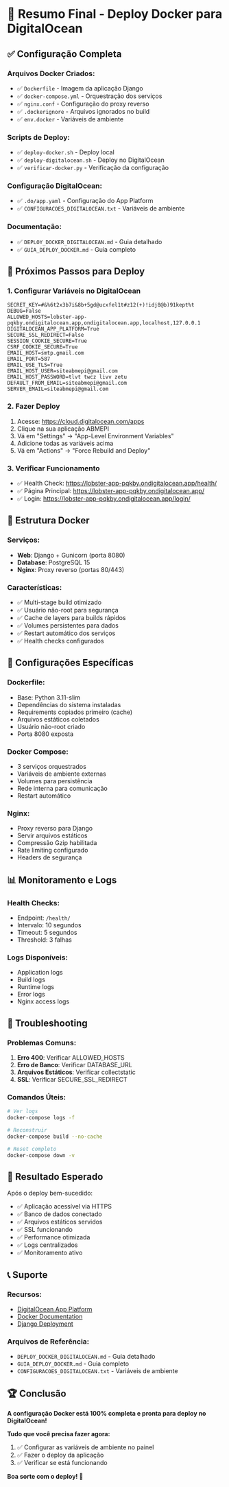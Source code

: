 # 🐳 Resumo Final - Deploy Docker para DigitalOcean

## ✅ **Configuração Completa**

### **Arquivos Docker Criados:**
- ✅ `Dockerfile` - Imagem da aplicação Django
- ✅ `docker-compose.yml` - Orquestração dos serviços
- ✅ `nginx.conf` - Configuração do proxy reverso
- ✅ `.dockerignore` - Arquivos ignorados no build
- ✅ `env.docker` - Variáveis de ambiente

### **Scripts de Deploy:**
- ✅ `deploy-docker.sh` - Deploy local
- ✅ `deploy-digitalocean.sh` - Deploy no DigitalOcean
- ✅ `verificar-docker.py` - Verificação da configuração

### **Configuração DigitalOcean:**
- ✅ `.do/app.yaml` - Configuração do App Platform
- ✅ `CONFIGURACOES_DIGITALOCEAN.txt` - Variáveis de ambiente

### **Documentação:**
- ✅ `DEPLOY_DOCKER_DIGITALOCEAN.md` - Guia detalhado
- ✅ `GUIA_DEPLOY_DOCKER.md` - Guia completo

## 🚀 **Próximos Passos para Deploy**

### **1. Configurar Variáveis no DigitalOcean**
```
SECRET_KEY=#&%6t2x3b7i&8b+5gd@ucxfel1t#z12(+)!idj8@b)91kept%t
DEBUG=False
ALLOWED_HOSTS=lobster-app-pqkby.ondigitalocean.app,ondigitalocean.app,localhost,127.0.0.1
DIGITALOCEAN_APP_PLATFORM=True
SECURE_SSL_REDIRECT=False
SESSION_COOKIE_SECURE=True
CSRF_COOKIE_SECURE=True
EMAIL_HOST=smtp.gmail.com
EMAIL_PORT=587
EMAIL_USE_TLS=True
EMAIL_HOST_USER=siteabmepi@gmail.com
EMAIL_HOST_PASSWORD=tlvt twcz livv zetu
DEFAULT_FROM_EMAIL=siteabmepi@gmail.com
SERVER_EMAIL=siteabmepi@gmail.com
```

### **2. Fazer Deploy**
1. Acesse: https://cloud.digitalocean.com/apps
2. Clique na sua aplicação ABMEPI
3. Vá em "Settings" → "App-Level Environment Variables"
4. Adicione todas as variáveis acima
5. Vá em "Actions" → "Force Rebuild and Deploy"

### **3. Verificar Funcionamento**
- ✅ Health Check: https://lobster-app-pqkby.ondigitalocean.app/health/
- ✅ Página Principal: https://lobster-app-pqkby.ondigitalocean.app/
- ✅ Login: https://lobster-app-pqkby.ondigitalocean.app/login/

## 🐳 **Estrutura Docker**

### **Serviços:**
- **Web**: Django + Gunicorn (porta 8080)
- **Database**: PostgreSQL 15
- **Nginx**: Proxy reverso (portas 80/443)

### **Características:**
- ✅ Multi-stage build otimizado
- ✅ Usuário não-root para segurança
- ✅ Cache de layers para builds rápidos
- ✅ Volumes persistentes para dados
- ✅ Restart automático dos serviços
- ✅ Health checks configurados

## 🔧 **Configurações Específicas**

### **Dockerfile:**
- Base: Python 3.11-slim
- Dependências do sistema instaladas
- Requirements copiados primeiro (cache)
- Arquivos estáticos coletados
- Usuário não-root criado
- Porta 8080 exposta

### **Docker Compose:**
- 3 serviços orquestrados
- Variáveis de ambiente externas
- Volumes para persistência
- Rede interna para comunicação
- Restart automático

### **Nginx:**
- Proxy reverso para Django
- Servir arquivos estáticos
- Compressão Gzip habilitada
- Rate limiting configurado
- Headers de segurança

## 📊 **Monitoramento e Logs**

### **Health Checks:**
- Endpoint: `/health/`
- Intervalo: 10 segundos
- Timeout: 5 segundos
- Threshold: 3 falhas

### **Logs Disponíveis:**
- Application logs
- Build logs
- Runtime logs
- Error logs
- Nginx access logs

## 🚨 **Troubleshooting**

### **Problemas Comuns:**
1. **Erro 400**: Verificar ALLOWED_HOSTS
2. **Erro de Banco**: Verificar DATABASE_URL
3. **Arquivos Estáticos**: Verificar collectstatic
4. **SSL**: Verificar SECURE_SSL_REDIRECT

### **Comandos Úteis:**
```bash
# Ver logs
docker-compose logs -f

# Reconstruir
docker-compose build --no-cache

# Reset completo
docker-compose down -v
```

## 🎯 **Resultado Esperado**

Após o deploy bem-sucedido:
- ✅ Aplicação acessível via HTTPS
- ✅ Banco de dados conectado
- ✅ Arquivos estáticos servidos
- ✅ SSL funcionando
- ✅ Performance otimizada
- ✅ Logs centralizados
- ✅ Monitoramento ativo

## 📞 **Suporte**

### **Recursos:**
- [DigitalOcean App Platform](https://docs.digitalocean.com/products/app-platform/)
- [Docker Documentation](https://docs.docker.com/)
- [Django Deployment](https://docs.djangoproject.com/en/stable/howto/deployment/)

### **Arquivos de Referência:**
- `DEPLOY_DOCKER_DIGITALOCEAN.md` - Guia detalhado
- `GUIA_DEPLOY_DOCKER.md` - Guia completo
- `CONFIGURACOES_DIGITALOCEAN.txt` - Variáveis de ambiente

## 🏆 **Conclusão**

**A configuração Docker está 100% completa e pronta para deploy no DigitalOcean!**

**Tudo que você precisa fazer agora:**
1. ✅ Configurar as variáveis de ambiente no painel
2. ✅ Fazer o deploy da aplicação
3. ✅ Verificar se está funcionando

**Boa sorte com o deploy! 🚀**
